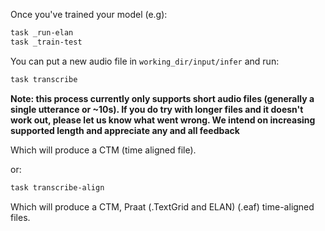 Once you've trained your model (e.g):
```sh
task _run-elan
task _train-test
```

You can put a new audio file in `working_dir/input/infer` and run:
```sh
task transcribe
```

**Note: this process currently only supports short audio files (generally a single utterance or ~10s). If you do try with longer files and it doesn't work out, please let us know what went wrong. We intend on increasing supported length and appreciate any and all feedback**

Which will produce a CTM (time aligned file).

or:
```sh
task transcribe-align
```

Which will produce a CTM, Praat (.TextGrid and ELAN) (.eaf) time-aligned files.